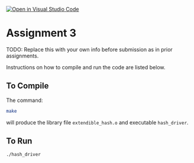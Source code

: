 [![Open in Visual Studio Code](https://classroom.github.com/assets/open-in-vscode-c66648af7eb3fe8bc4f294546bfd86ef473780cde1dea487d3c4ff354943c9ae.svg)](https://classroom.github.com/online_ide?assignment_repo_id=7586141&assignment_repo_type=AssignmentRepo)
# Assignment 3

TODO: Replace this with your own info before submission as in prior assignments.

Instructions on how to compile and run the code are listed below.

## To Compile

The command:

```bash
make
```

will produce the library file `extendible_hash.o` and executable `hash_driver`.


## To Run

```bash
./hash_driver
```